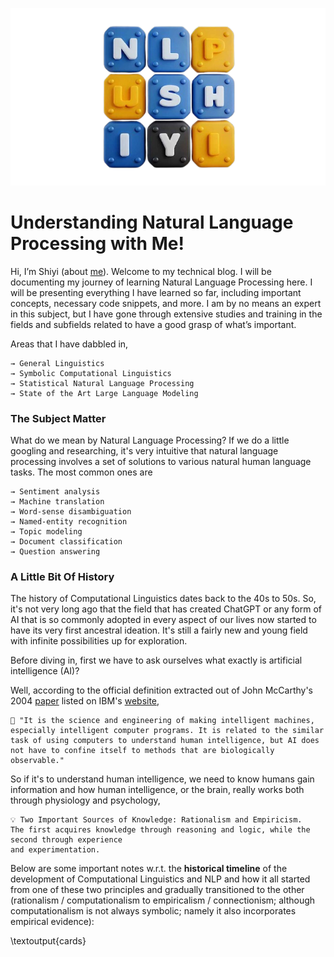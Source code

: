 
![intro](./assets/nlpwshiyi.png)

# Understanding Natural Language Processing with Me!


Hi, I’m Shiyi (about [me]()). Welcome to my technical blog. I will be documenting my journey of learning Natural Language Processing here. I will be presenting everything I have learned so far, including important concepts, necessary code snippets, and more. I am by no means an expert in this subject, but I have gone through extensive studies and training in the fields and subfields related to have a good grasp of what’s important.


Areas that I have dabbled in,

```
→ General Linguistics
→ Symbolic Computational Linguistics
→ Statistical Natural Language Processing
→ State of the Art Large Language Modeling
```



### **The Subject Matter**

What do we mean by Natural Language Processing? If we do a little googling and researching, it's very intuitive that natural language processing involves a set of solutions to various natural human language tasks. The most common ones are

```
→ Sentiment analysis
→ Machine translation 
→ Word-sense disambiguation 
→ Named-entity recognition 
→ Topic modeling 
→ Document classification 
→ Question answering 
```


### **A Little Bit Of History**

The history of Computational Linguistics dates back to the 40s to 50s. So, it's not very long ago that the field that has created ChatGPT or any form of AI that is so commonly adopted in every aspect of our lives now started to have its very first ancestral ideation. It's still a fairly new and young field with infinite possibilities up for exploration.

Before diving in, first we have to ask ourselves what exactly is artificial intelligence (AI)?

Well, according to the official definition extracted out of John McCarthy's 2004 [paper](https://www-formal.stanford.edu/jmc/whatisai.pdf) listed on IBM's [website](https://www.ibm.com/topics/artificial-intelligence),

```
🤖️ "It is the science and engineering of making intelligent machines, especially intelligent computer programs. It is related to the similar task of using computers to understand human intelligence, but AI does not have to confine itself to methods that are biologically 
observable."
```

So if it's to understand human intelligence, we need to know humans gain information and how human intelligence, or the brain, really works both through physiology and psychology,

```plaintext
💡 Two Important Sources of Knowledge: Rationalism and Empiricism. 
The first acquires knowledge through reasoning and logic, while the second through experience 
and experimentation.
```

Below are some important notes w.r.t. the **historical timeline** of the development of Computational Linguistics and NLP and how it all started from one of these two principles and gradually transitioned to the other (rationalism / computationalism to empiricalism / connectionism; although computationalism is not always symbolic; namely it also incorporates empirical evidence):

\textoutput{cards}

<!-- 
### Topics That Might Be Relevant (Cont. updated)

- Topic 0: Information Theory
  - [Subtopic 0: Noisy Channel Model](./modules/noisy-channel-model)
  - [Subtopic 1: Cryptography](./modules/cryptography)
  - [Subtopic 2: Mutual Information](./modules/mutual-info)
  - [Subtopic 3: Information Retrieval](./modules/info-ret)
- Topic 1: Math and Physics
  - [Subtopic 0: Calculus](./modules/calculus)
    - [Concept 1: Derivatives](./modules/calculus)
    - [Concept 2: Divergence](./modules/calculus)
    - [Concept 3: Quadratic Approximation](./modules/calculus)
  - [Subtopic 1: Linear Algebra](./modules/linear-alg)
    - [Concept 1: Jacobian Matrices](./modules/linear-alg)
    - [Concept 2: Vector Processing](./modules/linear-alg)
    - [Concept 3: Single Valued Decomposition](./modules/linear-alg)
    - [Concept 4: Linear Transformation](./modules/linear-alg)
  - [Subtopic 2: Formal Logic](./modules/logic)
    - [Concept 1: Propositional Logic](./modules/logic)
    - [Concept 2: Lambda Calculus](./modules/logic)
    - [Concept 3: Formalism](./modules/logic)
  - [Subtopic 3: Statistics and Probability](./modules/stat-prob)
    - [Concept 1: Conditional Probability](./modules/stat-prob)
    - [Concept 2: Variance and Expectation](./modules/stat-prob)
    - [Concept 3: Markov Chain Monte Carlo](./modules/stat-prob)
    - [Concept 4: Principle Component Analysis](./modules/stat-prob)
    - [Concept 5: Bayesian Simulation](./modules/stat-prob)
  - [Subtopic 4: Discrete Math](./modules/disrete-math)
    - [Concept 1: Turing Machine](./modules/disrete-math)
    - [Concept 2: Finite State Automata](./modules/disrete-math)
    - [Concept 3: Graph](./modules/disrete-math)
  - [Subtopic 5: Thermodynamics](./modules/therm)
    - [Concept 1: Entropy](./modules/therm)
    - [Concept 2: Classical Thermodynamics](./modules/therm)
- Topic 2a: Computationalism
  - [Subtpoic 0: Chomsky Hierarchy](./modules/chomsky-hierarchy)
  - [Subtopic 1: Context Free Grammar](./modules/context-free-grammar)
  - [Subtopic 2: Finite State Automata](./modules/finite-stat-automata)
  - [Subtopic 3: Linguistic Trees](./modules/linguistic-trees)
  - [Subtopic 4: Parsing](./modules/parsing)
  - [Subtopic 5: Hidden Markov Model](./modules/hidden-markov-model)
  - [Subtopic 6: Word Net](./modules/word-net)
  - [Subtopic 7: Universal Dependencies](./modules/universal-dependencies)
- Topic 2b: Connectionism
  - [Subtopic 2a: Tensors](./modules/2a-pytorch-tensors)
  - [Subtopic 2b: Automatic Differentiation](./modules/2b-automatic-differentiation)
  - [Subtopic 3: Loss functions for classification](./modules/3-loss-functions-for-classification)
  - [Subtopic 4: Optimization for Deep Learning](./modules/4-optimization-for-deep-learning)
  - [Subtopic 5: Stacking layers](./modules/5-stacking-layers)
  - [Subtopic 6: Convolutional Neural Network](./modules/6-convolutional-neural-network)
  - [Subtopic 7a: Embedding layers and dataloaders](./modules/7a-embedding-layers-dataloaders)
  - [Modules 8: Autoencoders and Transformers](./modules/8-autoencoders)
  - [Subtopic 9: Generative Adversarial Networks](./modules/9-generative-adversarial-networks)
  - [Subtopic 10: Recurrent Neural Networks](./modules/10a-recurrent-neural-networks) -->
